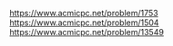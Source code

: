 https://www.acmicpc.net/problem/1753
https://www.acmicpc.net/problem/1504
https://www.acmicpc.net/problem/13549
